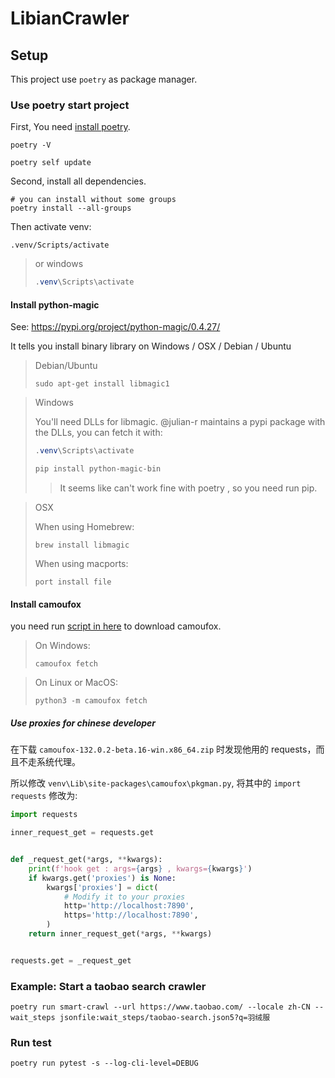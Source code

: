 # LibianCrawler

## Setup

This project use `poetry` as package manager.

### Use poetry start project

First, You need [install poetry](https://python-poetry.org/docs/#installation).

```shell
poetry -V

poetry self update
```

Second, install all dependencies.

```shell
# you can install without some groups
poetry install --all-groups
```

Then activate venv:

```shell
.venv/Scripts/activate
```

> or windows
>
> ```powershell
> .venv\Scripts\activate
> ```

#### Install python-magic

See: https://pypi.org/project/python-magic/0.4.27/

It tells you install binary library on Windows / OSX / Debian / Ubuntu

> Debian/Ubuntu
>
> ```shell
> sudo apt-get install libmagic1
> ```

> Windows
>
> You'll need DLLs for libmagic. @julian-r maintains a pypi package with the DLLs, you can fetch it with:
>
> ```powershell
> .venv\Scripts\activate
> 
> pip install python-magic-bin
> ```
>
> > It seems like can't work fine with poetry , so you need run pip.

> OSX
>
> When using Homebrew:
>
> ```shell
> brew install libmagic
> ```
>
> When using macports:
>
> ```shell
> port install file
> ```

#### Install camoufox

you need run [script in here](https://github.com/daijro/camoufox/tree/main/pythonlib#installation) to download camoufox.

> On Windows:
>
> ```shell
> camoufox fetch
> ```

> On Linux or MacOS:
>
> ```shell
> python3 -m camoufox fetch
> ```

##### Use proxies for chinese developer

在下载 `camoufox-132.0.2-beta.16-win.x86_64.zip` 时发现他用的 requests，而且不走系统代理。

所以修改 `venv\Lib\site-packages\camoufox\pkgman.py`, 将其中的 `import requests` 修改为:

```python
import requests

inner_request_get = requests.get


def _request_get(*args, **kwargs):
    print(f'hook get : args={args} , kwargs={kwargs}')
    if kwargs.get('proxies') is None:
        kwargs['proxies'] = dict(
            # Modify it to your proxies
            http='http://localhost:7890',
            https='http://localhost:7890',
        )
    return inner_request_get(*args, **kwargs)


requests.get = _request_get
```

### Example: Start a taobao search crawler

```shell
poetry run smart-crawl --url https://www.taobao.com/ --locale zh-CN --wait_steps jsonfile:wait_steps/taobao-search.json5?q=羽绒服
```

### Run test

```shell
poetry run pytest -s --log-cli-level=DEBUG
```